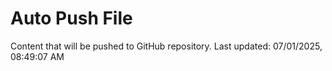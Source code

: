 # Auto Push File

Content that will be pushed to GitHub repository.
Last updated: 07/01/2025, 08:49:07 AM